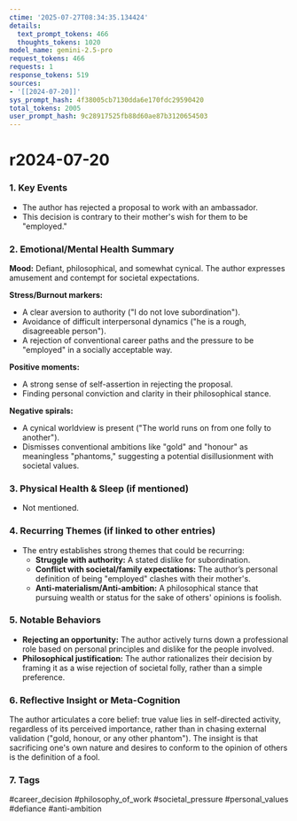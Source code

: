 ```yaml
---
ctime: '2025-07-27T08:34:35.134424'
details:
  text_prompt_tokens: 466
  thoughts_tokens: 1020
model_name: gemini-2.5-pro
request_tokens: 466
requests: 1
response_tokens: 519
sources:
- '[[2024-07-20]]'
sys_prompt_hash: 4f38005cb7130dda6e170fdc29590420
total_tokens: 2005
user_prompt_hash: 9c28917525fb88d60ae87b3120654503
---
```

# r2024-07-20

### 1. Key Events
- The author has rejected a proposal to work with an ambassador.
- This decision is contrary to their mother's wish for them to be "employed."

### 2. Emotional/Mental Health Summary
**Mood:**
Defiant, philosophical, and somewhat cynical. The author expresses amusement and contempt for societal expectations.

**Stress/Burnout markers:**
- A clear aversion to authority ("I do not love subordination").
- Avoidance of difficult interpersonal dynamics ("he is a rough, disagreeable person").
- A rejection of conventional career paths and the pressure to be "employed" in a socially acceptable way.

**Positive moments:**
- A strong sense of self-assertion in rejecting the proposal.
- Finding personal conviction and clarity in their philosophical stance.

**Negative spirals:**
- A cynical worldview is present ("The world runs on from one folly to another").
- Dismisses conventional ambitions like "gold" and "honour" as meaningless "phantoms," suggesting a potential disillusionment with societal values.

### 3. Physical Health & Sleep (if mentioned)
- Not mentioned.

### 4. Recurring Themes (if linked to other entries)
- The entry establishes strong themes that could be recurring:
    - **Struggle with authority:** A stated dislike for subordination.
    - **Conflict with societal/family expectations:** The author’s personal definition of being "employed" clashes with their mother's.
    - **Anti-materialism/Anti-ambition:** A philosophical stance that pursuing wealth or status for the sake of others' opinions is foolish.

### 5. Notable Behaviors
- **Rejecting an opportunity:** The author actively turns down a professional role based on personal principles and dislike for the people involved.
- **Philosophical justification:** The author rationalizes their decision by framing it as a wise rejection of societal folly, rather than a simple preference.

### 6. Reflective Insight or Meta-Cognition
The author articulates a core belief: true value lies in self-directed activity, regardless of its perceived importance, rather than in chasing external validation ("gold, honour, or any other phantom"). The insight is that sacrificing one's own nature and desires to conform to the opinion of others is the definition of a fool.

### 7. Tags
#career_decision #philosophy_of_work #societal_pressure #personal_values #defiance #anti-ambition